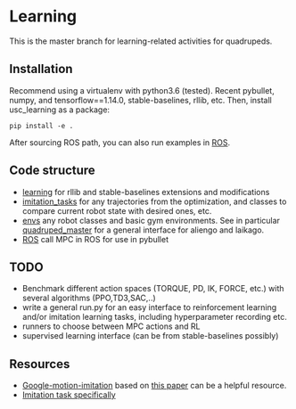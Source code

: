 # Learning
This is the master branch for learning-related activities for quadrupeds.

## Installation

Recommend using a virtualenv with python3.6 (tested). Recent pybullet, numpy, and tensorflow==1.14.0, stable-baselines, rllib, etc. 
Then, install usc_learning as a package:

`pip install -e . `

After sourcing ROS path, you can also run examples in [ROS](./usc_learning/ros_interface).

## Code structure

- [learning](./usc_learning/learning) for rllib and stable-baselines extensions and modifications
- [imitation_tasks](./usc_learning/imitation_tasks) for any trajectories from the optimization, and classes to compare current robot state with desired ones, etc.
- [envs](./usc_learning/envs) any robot classes and basic gym environments. See in particular [quadruped_master](./usc_learning/envs/quadruped_master) for a general interface for aliengo and laikago.
- [ROS](./usc_learning/ros_interface) call MPC in ROS for use in pybullet

## TODO

- Benchmark different action spaces (TORQUE, PD, IK, FORCE, etc.) with several algorithms (PPO,TD3,SAC,..) 
- write a general run.py for an easy interface to reinforcement learning and/or imitation learning tasks, including hyperparameter recording etc.
- runners to choose between MPC actions and RL 
- supervised learning interface (can be from stable-baselines possibly)

## Resources
- [Google-motion-imitation](https://github.com/google-research/motion_imitation) based on [this paper](https://xbpeng.github.io/projects/Robotic_Imitation/2020_Robotic_Imitation.pdf) can be a helpful resource. 
- [Imitation task specifically](https://github.com/google-research/motion_imitation/blob/master/motion_imitation/envs/env_wrappers/imitation_task.py)
